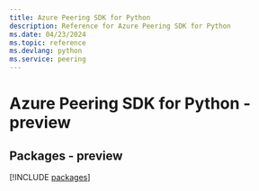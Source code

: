 ```yaml
---
title: Azure Peering SDK for Python
description: Reference for Azure Peering SDK for Python
ms.date: 04/23/2024
ms.topic: reference
ms.devlang: python
ms.service: peering
---
```

# Azure Peering SDK for Python - preview
## Packages - preview
[!INCLUDE [packages](peering-index.md)]